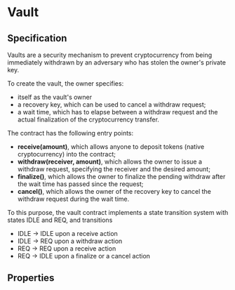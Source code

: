 # Vault

## Specification

Vaults are a security mechanism to prevent cryptocurrency from being immediately withdrawn by an adversary who has stolen the owner's private key.

To create the vault, the owner specifies:
- itself as the vault's owner 
- a recovery key, which can be used to cancel a withdraw request;
- a wait time, which has to elapse between a withdraw request and the actual finalization of the cryptocurrency transfer.

The contract has the following entry points:
- **receive(amount)**, which allows anyone to deposit tokens (native cryptocurrency) into the contract;
- **withdraw(receiver, amount)**, which allows the owner to issue a withdraw request, specifying the receiver and the desired amount;
- **finalize()**, which allows the owner to finalize the pending withdraw after the wait time has passed since the request;
- **cancel()**, which allows the owner of the recovery key to cancel the withdraw request during the wait time.

To this purpose, the vault contract implements a state transition system with states IDLE and REQ, and transitions 
- IDLE -> IDLE upon a receive action
- IDLE -> REQ upon a withdraw action
- REQ -> REQ upon a receive action
- REQ -> IDLE upon a finalize or a cancel action


## Properties
